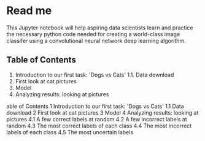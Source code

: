 # Read me
This Jupyter notebook will help aspiring data scientists learn and practice the necessary python code needed for creating a world-class image classifer using a convolutional neural network deep learning algorithm.

## Table of Contents
1. Introduction to our first task: 'Dogs vs Cats'
1.1.  Data download
1. First look at cat pictures
1. Model
1. Analyzing results: looking at pictures


able of Contents
1  Introduction to our first task: 'Dogs vs Cats'
1.1  Data download
2  First look at cat pictures
3  Model
4  Analyzing results: looking at pictures
4.1  A few correct labels at random
4.2  A few incorrect labels at random
4.3  The most correct labels of each class
4.4  The most incorrect labels of each class
4.5  The most uncertain labels
